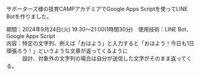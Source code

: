 サポーターズ様の技育CAMPアカデミアでGoogle Apps Scriptを使ってLINE Botを作りました。<br>

期間：2024年9月24日(火) 19:30～21:00(1時間30分)　使用技術：LINE Bot、Google Apps Script<br>
内容：特定の文字列、例えば「おはよう」と入力すると「おはよう！今日も1日頑張ろう！」というような文章が返ってくるように<br>
　　　設計、対象外の文字列の場合は自分が送信した文字がそのまま返ってくる。
